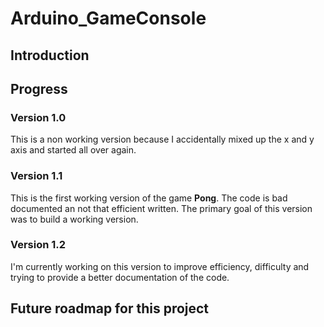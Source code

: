 # Arduino_GameConsole

## Introduction

## Progress

### Version 1.0
This is a non working version because I accidentally mixed up the x and y axis and started all over again.

### Version 1.1
This is the first working version of the game **Pong**.
The code is bad documented an not that efficient written. The primary goal of this version was to build a working version.

### Version 1.2
I'm currently working on this version to improve efficiency, difficulty and trying to provide a better documentation of the code.

## Future roadmap for this project












